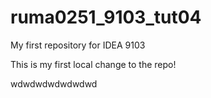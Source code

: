 # ruma0251_9103_tut04
My first repository for IDEA 9103

This is my first local change to the repo!

wdwdwdwdwdwdwd